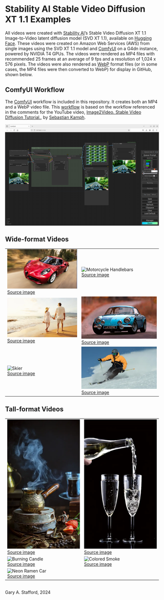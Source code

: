 # Stability AI Stable Video Diffusion XT 1.1 Examples

All videos were created with [Stability AI](https://stability.ai/stable-video)ʼs Stable Video Diffusion XT 1.1 Image-to-Video latent diffusion model (SVD XT 1.1), available on [Hugging Face](https://huggingface.co/stabilityai/stable-video-diffusion-img2vid-xt-1-1). These videos were created on Amazon Web Services (AWS) from single images using the SVD XT 1.1 model and [ComfyUI](https://github.com/comfyanonymous/ComfyUI) on a G4dn instance, powered by NVIDIA T4 GPUs. The videos were rendered as MP4 files with recommended 25 frames at an average of 9 fps and a resolution of 1,024 x 576 pixels. The videos were also rendered as [WebP](https://developers.google.com/speed/webp) format files (or in some cases, the MP4 files were then converted to WebP) for display in GitHub, shown below.

## ComfyUI Workflow
The [ComfyUI](workflows/svd_xt_workflow.json) workflow is included in this repository. It creates both an MP4 and a WebP video file. This [workflow](https://comfyanonymous.github.io/ComfyUI_examples/video/) is based on the workflow referenced in the comments for the YouTube video, [Image2Video. Stable Video Diffusion Tutorial.](https://youtu.be/HOVYu2UbgEE?si=N65J15eWrnRh2jPj), by [Sebastian Kamph](https://www.youtube.com/@sebastiankamph).

![ComfyUI Workflow](comfy_ui_workflow.png)

## Wide-format Videos

<table>
   <tr>
      <td><img src="videos/red_car.webp" alt="Red Sports Car" width="512"/>
      </br><a href="https://www.pexels.com/photo/red-alfa-romeo-c4-on-road-near-trees-210019">Source image</a></td>
      <td><img src="videos/motorcycle_handlebars.webp" alt="Motorcycle Handlebars" width="512"/>
      </br><a href="https://www.pexels.com/photo/person-riding-motorcycle-on-road-2519371/">Source image</a></td>
   </tr>
   <tr>
      <td><img src="videos/couple_on_beach.webp" alt="Couple on Beach" width="512"/>
      </br><a href="https://www.shutterstock.com/image-photo/happy-romantic-middle-aged-couple-enjoying-352166360">Source image</a></td>
      <td><img src="videos/blue_car.webp" alt="Blue Sports Car" width="512"/>
      </br><a href="https://pxhere.com/en/photo/1551833">Source image</a></td>
   </tr>
   <tr>
      <td><img src="videos/motorcycle_racer.webp" alt="Skier" width="512"/>
      </br><a href="https://www.pexels.com/photo/rider-s-riding-on-gray-and-black-sports-bike-163210/">Source image</a></td>
      <td><img src="videos/skier.webp" alt="Skier" width="512"/>
      </br><a href="https://www.pexels.com/photo/man-using-ski-3193846/">Source image</a></td>
   </tr>
</table>

## Tall-format Videos

<table>
   <tr>
      <td><img src="videos/turkish_coffee.webp" alt="Turkish Coffee" width="387"/>
      </br><a href="https://www.pexels.com/photo/a-shot-of-steaming-pot-with-a-and-glass-with-a-beverage-10351409/">Source image</a></td>
      <td><img src="videos/pouring_champagne.webp" alt="Pouring Champagne" width="387"/>
      </br><a href="https://www.pexels.com/photo/close-up-of-beer-glass-against-black-background-255483/">Source image</a></td>
   </tr>
   <tr>
      <td><img src="videos/candle_2.webp" alt="Burning Candle" width="387"/>
      </br><a href="https://www.pexels.com/photo/white-candle-278823/">Source image</a></td>
      <td><img src="videos/colored_smoke_2.webp" alt="Colored Smoke" width="387"/>
      </br><a href="https://www.pexels.com/photo/red-smoke-illustration-604671/">Source image</a></td>
   </tr>
   <tr>
      <td><img src="videos/neon_ramen_cat.webp" alt="Neon Ramen Car" width="387"/>
      </br><a href="https://www.pexels.com/photo/gato-otaku-19138491//">Source image</a></td>
   </tr>
</table>
</br>
<div>Gary A. Stafford, 2024</div>
